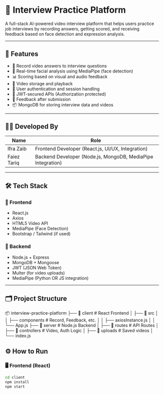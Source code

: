 # 🎥 Interview Practice Platform

A full-stack AI-powered video interview platform that helps users practice job interviews by recording answers, getting scored, and receiving feedback based on face detection and expression analysis.

---

## 🚀 Features

- 🎤 Record video answers to interview questions
- 🎯 Real-time facial analysis using MediaPipe (face detection)
- 📊 Scoring based on visual and audio feedback
- 📁 Video storage and playback
- 👤 User authentication and session handling
- 🔐 JWT-secured APIs (Authorization protected)
- 💬 Feedback after submission
- 📦 MongoDB for storing interview data and videos

---

## 🧑‍💻 Developed By

| Name | Role |
|------|------|
| Ifra Zaib | Frontend Developer (React.js, UI/UX, Integration) |
| Faiez Tariq | Backend Developer (Node.js, MongoDB, MediaPipe Integration) |

---

## 🛠️ Tech Stack

### 🔹 Frontend
- React.js
- Axios
- HTML5 Video API
- MediaPipe (Face Detection)
- Bootstrap / Tailwind (if used)

### 🔹 Backend
- Node.js + Express
- MongoDB + Mongoose
- JWT (JSON Web Token)
- Multer (for video uploads)
- MediaPipe (Python OR JS integration)

---

## 🗂️ Project Structure
📦 interview-practice-platform
├── 📁 client # React Frontend
│ ├── 📁 src
│ │ ├── components # Record, Feedback, etc.
│ │ ├── axiosInstance.js
│ │ └── App.js
├── 📁 server # Node.js Backend
│ ├── 📁 routes # API Routes
│ ├── 📁 controllers # Video, Auth Logic
│ ├── 📁 uploads # Saved videos
│ └── index.js

## ⚙️ How to Run

### 🖥️ Frontend (React)

```bash
cd client
npm install
npm start
